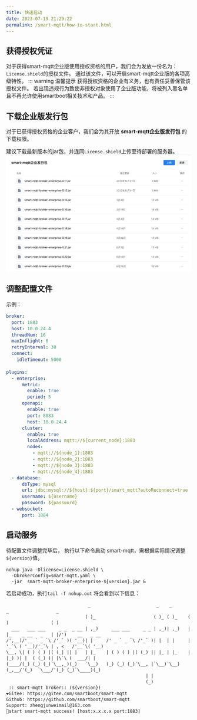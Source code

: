 ```yaml
---
title: 快速启动
date: 2023-07-19 21:29:22
permalink: /smart-mqtt/how-to-start.html
---
```


## 获得授权凭证
对于获得smart-mqtt企业版使用授权资格的用户，我们会为发放一份名为：`License.shield`的授权文件。
通过该文件，可以开启smart-mqtt企业版的各项高级特性。
::: warning 温馨提示
获得授权资格的企业有义务，也有责任妥善保管该授权文件。
若出现违规行为致使非授权对象使用了企业版功能，将被列入黑名单且不再允许使用smartboot相关技术和产品。
:::

## 下载企业版发行包
对于已获得授权资格的企业客户，我们会为其开放 **smart-mqtt企业版发行包** 的下载权限。

建议下载最新版本的jar包，并连同`License.shield`上传至待部署的服务器。
![](./img/packages.png)

## 调整配置文件
示例：
```yaml
broker:
  port: 1883
  host: 10.0.24.4
  threadNum: 16
  maxInflight: 8
  retryInterval: 30
  connect:
    idleTimeout: 5000

plugins:
  - enterprise:
      metric:
        enable: true
        period: 5
      openapi:
        enable: true
        port: 8083
        host: 10.0.24.4
      cluster:
        enable: true
        localAddress: mqtt://${current_node}:1883
        nodes:
          - mqtt://${node_1}:1883
          - mqtt://${node_2}:1883
          - mqtt://${node_3}:1883
          - mqtt://${node_4}:1883
  - database:
      dbType: mysql
      url: jdbc:mysql://${host}:${port}/smart_mqtt?autoReconnect=true
      username: ${username}
      password: ${password}
  - websocket:
      port: 1884
```
## 启动服务
待配置文件调整完毕后， 执行以下命令启动 smart-mqtt，需根据实际情况调整`${version}`值。
```shell
nohup java -Dlicense=License.shield \
  -DbrokerConfig=smart-mqtt.yaml \
  -jar  smart-mqtt-broker-enterprise-${version}.jar &
```
若启动成功，执行`tail -f nohup.out` 将会看到以下信息：
```shell
                               _                         _    _       _                  _                  
                              ( )_                      ( )_ ( )_    ( )                ( )                 
  ___   ___ ___     _ _  _ __ | ,_)     ___ ___     _ _ | ,_)| ,_)   | |_    _ __   _   | |/')    __   _ __ 
/',__)/' _ ` _ `\ /'_` )( '__)| |     /' _ ` _ `\ /'_` )| |  | |     | '_`\ ( '__)/'_`\ | , <   /'__`\( '__)
\__, \| ( ) ( ) |( (_| || |   | |_    | ( ) ( ) |( (_) || |_ | |_    | |_) )| |  ( (_) )| |\`\ (  ___/| |   
(____/(_) (_) (_)`\__,_)(_)   `\__)   (_) (_) (_)`\__, |`\__)`\__)   (_,__/'(_)  `\___/'(_) (_)`\____)(_)   
                                                     | |                                                    
                                                     (_)                                                    
 :: smart-mqtt broker:: (${version})
❤️Gitee: https://gitee.com/smartboot/smart-mqtt
Github: https://github.com/smartboot/smart-mqtt
Support: zhengjunweimail@163.com
🎉start smart-mqtt success! [host:x.x.x.x port:1883]
```
